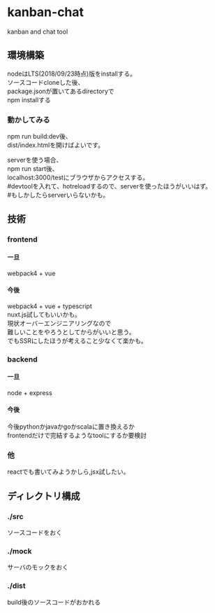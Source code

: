 # kanban-chat
kanban and chat tool  

## 環境構築
nodeはLTS(2018/09/23時点)版をinstallする。  
ソースコードcloneした後、  
package.jsonが置いてあるdirectoryで  
npm installする

### 動かしてみる
npm run build:dev後、  
dist/index.htmlを開けばよいです。

serverを使う場合、  
npm run start後、  
localhost:3000/testにブラウザからアクセスする。  
\#devtoolを入れて、hotreloadするので、serverを使ったほうがいいはず。  
\#もしかしたらserverいらないかも。

## 技術
### frontend
#### 一旦  
webpack4 + vue
#### 今後
webpack4 + vue + typescript  
nuxt.js試してもいいかも。  
現状オーバーエンジニアリングなので  
難しいことをやろうとしてからがいいと思う。  
でもSSRにしたほうが考えること少なくて楽かも。  

### backend
#### 一旦
node + express
#### 今後
今後pythonかjavaかgoかscalaに置き換えるか  
frontendだけで完結するようなtoolにするか要検討  
  
### 他 
reactでも書いてみようかしら,jsx試したい。

## ディレクトリ構成

### ./src
ソースコードをおく
### ./mock
サーバのモックをおく
### ./dist
build後のソースコードがおかれる
